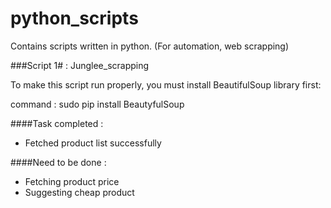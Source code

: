 # python_scripts
Contains scripts written in python. (For automation, web scrapping)


###Script 1# : Junglee_scrapping

To make this script run properly, you must install BeautifulSoup library first:

command : sudo pip install BeautyfulSoup

####Task completed : 
  - Fetched product list successfully

####Need to be done :
  - Fetching product price
  - Suggesting cheap product

